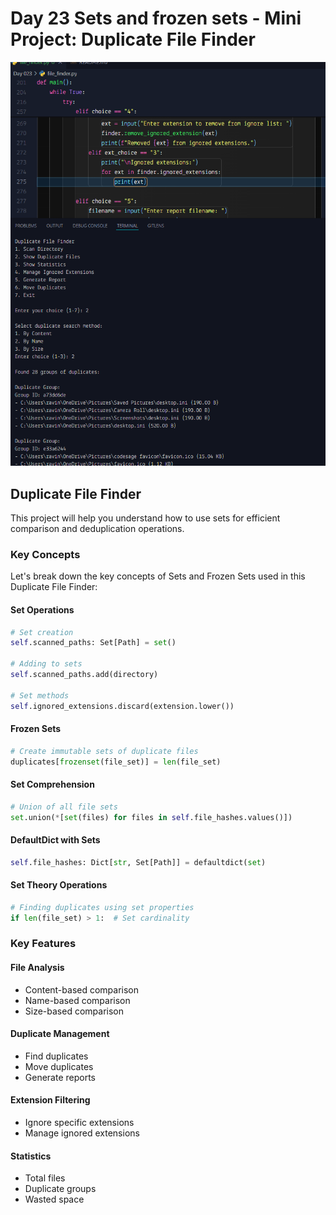 # Day 23 Sets and frozen sets - Mini Project: Duplicate File Finder

![File Finder](/Day%20023/file.png)


## Duplicate File Finder

This project will help you understand how to use sets for efficient comparison and deduplication operations.

### Key Concepts

Let's break down the key concepts of Sets and Frozen Sets used in this Duplicate File Finder:

#### Set Operations
```python
# Set creation
self.scanned_paths: Set[Path] = set()

# Adding to sets
self.scanned_paths.add(directory)

# Set methods
self.ignored_extensions.discard(extension.lower())
```

#### Frozen Sets
```python
# Create immutable sets of duplicate files
duplicates[frozenset(file_set)] = len(file_set)
```

#### Set Comprehension
```python
# Union of all file sets
set.union(*[set(files) for files in self.file_hashes.values()])
```

#### DefaultDict with Sets
```python
self.file_hashes: Dict[str, Set[Path]] = defaultdict(set)
```

#### Set Theory Operations
```python
# Finding duplicates using set properties
if len(file_set) > 1:  # Set cardinality
```

### Key Features

#### File Analysis
- Content-based comparison
- Name-based comparison
- Size-based comparison

#### Duplicate Management
- Find duplicates
- Move duplicates
- Generate reports

#### Extension Filtering
- Ignore specific extensions
- Manage ignored extensions

#### Statistics
- Total files
- Duplicate groups
- Wasted space